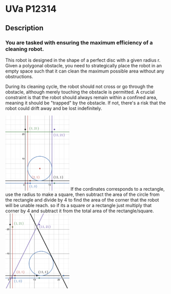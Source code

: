 # UVa P12314
## Description
### You are tasked with ensuring the maximum efficiency of a cleaning robot. 
This robot is designed in the shape of a perfect disc with a given radius r. Given a polygonal obstacle, you need to strategically place the robot in an empty space such that it can clean the maximum possible area without any obstructions.

During its cleaning cycle, the robot should not cross or go through the obstacle, although merely touching the obstacle is permitted. A crucial constraint is that the robot should always remain within a confined area, meaning it should be "trapped" by the obstacle. If not, there's a risk that the robot could drift away and be lost indefinitely.


<img src="image.png" alt="concept" width="200"/>
If the cordinates corresponds to a rectangle, use the radius to make a square, then subtract the area of the circle from the rectangle and divide by 4 to find the area of the corner that the robot will be unable reach. so if its a square or a rectangle just multiply that corner by 4 and subtract it from the total area of the rectangle/square.
<img src="image2.png" alt="concept2" width="200"/>


